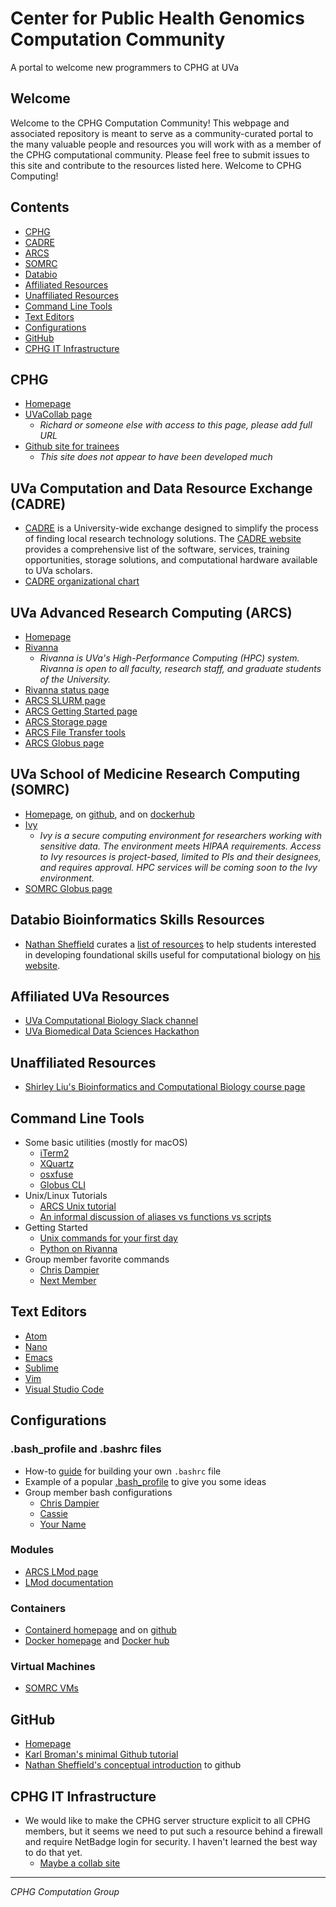 # Center for Public Health Genomics Computation Community

A portal to welcome new programmers to CPHG at UVa

## Welcome

Welcome to the CPHG Computation Community! This webpage and associated repository is meant to serve as a community-curated portal to the many valuable people and resources you will work with as a member of the CPHG computational community. Please feel free to submit issues to this site and contribute to the resources listed here. Welcome to CPHG Computing!


## Contents

* [CPHG](#cphg)
* [CADRE](#uva-computation-and-data-resource-exchange-cadre)
* [ARCS](#uva-advanced-research-computing-arcs)
* [SOMRC](#uva-school-of-medicine-research-computing-somrc)
* [Databio](#databio-bioinformatics-skills-resources)
* [Affiliated Resources](#affiliated-uva-resources)
* [Unaffiliated Resources](#unaffiliated-resources)
* [Command Line Tools](#command-line-tools)
* [Text Editors](#text-editors)
* [Configurations](#configurations)
* [GitHub](#github)
* [CPHG IT Infrastructure](#cphg-it-infrastructure)


## CPHG

* [Homepage](https://med.virginia.edu/cphg/)
* [UVaCollab page](https://collab.its.virginia.edu/portal)
  * *Richard or someone else with access to this page, please add full URL*
* [Github site for trainees](https://github.com/CPHG-Trainees)
  * *This site does not appear to have been developed much*


## UVa Computation and Data Resource Exchange (CADRE)

* [CADRE][cadre] is a University-wide exchange designed to simplify the process of finding local research technology solutions. The [CADRE website][cadre] provides a comprehensive list of the software, services, training opportunities, storage solutions, and computational hardware available to UVa scholars.
* [CADRE organizational chart](https://cadre.virginia.edu/cadre-about-us)


## UVa Advanced Research Computing (ARCS)

* [Homepage](https://arcs.virginia.edu/)
* [Rivanna](https://arcs.virginia.edu/rivanna)
  * *Rivanna is UVa's High-Performance Computing (HPC) system. Rivanna is open to all faculty, research staff, and graduate students of the University.*
* [Rivanna status page](https://arcs.virginia.edu/rivanna-status-update)
* [ARCS SLURM page](https://arcs.virginia.edu/slurm)
* [ARCS Getting Started page](https://arcs.virginia.edu/getting-started)
* [ARCS Storage page](https://arcs.virginia.edu/storage)
* [ARCS File Transfer tools](https://arcs.virginia.edu/login-and-file-transfer)
* [ARCS Globus page](https://arcs.virginia.edu/globus)


## UVa School of Medicine Research Computing (SOMRC)

* [Homepage](https://somrc.virginia.edu/), on [github](https://github.com/uvasomrc), and on [dockerhub](https://hub.docker.com/u/somrc)
* [Ivy](https://somrc.virginia.edu/userinfo/ivy/)
  * *Ivy is a secure computing environment for researchers working with sensitive data. The environment meets HIPAA requirements. Access to Ivy resources is project-based, limited to PIs and their designees, and requires approval. HPC services will be coming soon to the Ivy environment.*
* [SOMRC Globus page](https://somrc.virginia.edu/userinfo/globus/)


## Databio Bioinformatics Skills Resources

* [Nathan Sheffield][sheffield] curates a [list of resources](http://databio.org/skills/) to help students interested in developing foundational skills useful for computational biology on [his website](http://databio.org/).


## Affiliated UVa Resources

* [UVa Computational Biology Slack channel](https://uvacompbio.slack.com/)
* [UVa Biomedical Data Sciences Hackathon](https://github.com/databio/bdshack19)


## Unaffiliated Resources

* [Shirley Liu's Bioinformatics and Computational Biology course page](https://canvas.harvard.edu/courses/49497/pages/course-schedule)


## Command Line Tools

* Some basic utilities (mostly for macOS)
  * [iTerm2](https://www.iterm2.com/)
  * [XQuartz](https://www.xquartz.org/)
  * [osxfuse](https://osxfuse.github.io/)
  * [Globus CLI](https://docs.globus.org/cli/)
* Unix/Linux Tutorials
  * [ARCS Unix tutorial](https://arcs.virginia.edu/UNIX-tutorials-for-beginners)
  * [An informal discussion of aliases vs functions vs scripts](https://unix.stackexchange.com/questions/30925/in-bash-when-to-alias-when-to-script-and-when-to-write-a-function)
* Getting Started
  * [Unix commands for your first day](first_day.md)
  * [Python on Rivanna](https://arcs.virginia.edu/python)
* Group member favorite commands
  * [Chris Dampier](fav_commands/dampier_commands.md)
  * [Next Member](fav_commands/member_commands.md)


## Text Editors

* [Atom](https://atom.io/)
* [Nano](https://www.nano-editor.org/)
* [Emacs](https://www.gnu.org/software/emacs/)
* [Sublime](https://www.sublimetext.com/)
* [Vim](https://www.vim.org/)
* [Visual Studio Code](https://code.visualstudio.com/)


## Configurations

### .bash_profile and .bashrc files
* How-to [guide][bashrc] for building your own `.bashrc` file
* Example of a popular [.bash_profile](https://gist.github.com/stephenll/8762279) to give you some ideas
* Group member bash configurations
  * [Chris Dampier](bash_profiles/dampier_macos_bash_profile.bash)
  * [Cassie](bash_profiles/ccr_macos_bashrc)
  * [Your Name](bash_profiles/member_linux_bashrc.bash)

### Modules
* [ARCS LMod page](https://arcs.virginia.edu/lmod)
* [LMod documentation](https://lmod.readthedocs.io/en/latest/)

### Containers
* [Containerd homepage](https://containerd.io/) and on [github](https://github.com/containerd/containerd)
* [Docker homepage](https://www.docker.com/) and [Docker hub](https://hub.docker.com/)

### Virtual Machines
* [SOMRC VMs](https://somrc.virginia.edu/userinfo/ivy/#virtual-machines)


## GitHub

* [Homepage](https://github.com/)
* [Karl Broman's minimal Github tutorial](https://github.com/kbroman/github_tutorial)
* [Nathan Sheffield's conceptual introduction][github] to github


## CPHG IT Infrastructure

* We would like to make the CPHG server structure explicit to all CPHG members, but it seems we need to put such a resource behind a firewall and require NetBadge login for security. I haven't learned the best way to do that yet.
  * [Maybe a collab site](https://collab.its.virginia.edu/portal/site/a412f617-1d58-4aa2-a58a-1cd7f37b93dc/page/02d2821c-67f4-456f-ada7-023e878d92d5)

---
*CPHG Computation Group*

[cadre]: https://cadre.virginia.edu/
[sheffield]: https://med.virginia.edu/faculty/faculty-listing/ns5bc/
[bashrc]: https://medium.com/@tzhenghao/a-guide-to-building-a-great-bashrc-23c52e466b1c
[github]: http://databio.org/slides/collaborative_software_development.html#/title
